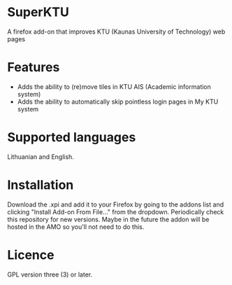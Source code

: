 # SuperKTU
A firefox add-on that improves KTU (Kaunas University of Technology) web pages

# Features
* Adds the ability to (re)move tiles in KTU AIS (Academic information system)
* Adds the ability to automatically skip pointless login pages in My KTU system

# Supported languages
Lithuanian and English.

# Installation
Download the .xpi and add it to your Firefox by going to the addons list
and clicking "Install Add-on From File..." from the dropdown.
Periodically check this repository for new versions. Maybe in the future
the addon will be hosted in the AMO so you'll not need to do this.

# Licence
GPL version three (3) or later.

